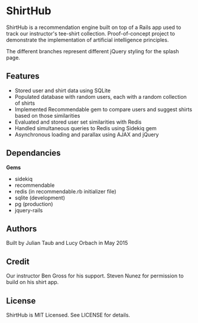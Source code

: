 # ShirtHub

ShirtHub is a recommendation engine built on top of a Rails app used to track our instructor's tee-shirt collection. Proof-of-concept project to demonstrate the implementation of artificial intelligence principles.

The different branches represent different jQuery styling for the splash page.

## Features

- Stored user and shirt data using SQLite
- Populated database with random users, each with a random collection of shirts
- Implemented Recommendable gem to compare users and suggest shirts based on those similarities 
- Evaluated and stored user set similarities with Redis
- Handled simultaneous queries to Redis using Sidekiq gem
- Asynchronous loading and parallax using AJAX and jQuery

## Dependancies

**Gems**

- sidekiq
- recommendable
- redis (in recommendable.rb initializer file)
- sqlite (development)
- pg (production)
- jquery-rails


## Authors

Built by Julian Taub and Lucy Orbach in May 2015

## Credit 

Our instructor Ben Gross for his support. Steven Nunez for permission to build on his shirt app.

## License

ShirtHub is MIT Licensed. See LICENSE for details.
